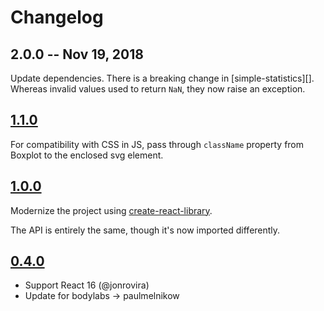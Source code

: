 # Changelog

## 2.0.0 -- Nov 19, 2018

Update dependencies. There is a breaking change in [simple-statistics][].
Whereas invalid values used to return `NaN`, they now raise an exception.

[simple-stastics]: https://github.com/simple-statistics/simple-statistics/blob/master/CHANGELOG.md#300-2017-04-06

## [1.1.0]

For compatibility with CSS in JS, pass through `className` property from
Boxplot to the enclosed svg element.

## [1.0.0]

Modernize the project using [create-react-library][].

The API is entirely the same, though it's now imported differently.

[create-react-library]: https://github.com/transitive-bullshit/create-react-library

## [0.4.0]

- Support React 16 (@jonrovira)
- Update for bodylabs -> paulmelnikow

[unreleased]: https://github.com/paulmelnikow/icedfrisby-nock/compare/1.1.0...HEAD
[1.1.0]: https://github.com/paulmelnikow/icedfrisby-nock/compare/1.0.0...0.1.0
[1.0.0]: https://github.com/paulmelnikow/icedfrisby-nock/compare/1.0.0...0.4.0
[0.4.0]: https://github.com/paulmelnikow/icedfrisby-nock/compare/0.4.0...0.3.1
